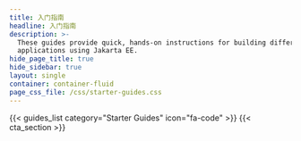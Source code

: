 ```yaml
---
title: 入门指南
headline: 入门指南
description: >-
  These guides provide quick, hands-on instructions for building different
  applications using Jakarta EE.
hide_page_title: true
hide_sidebar: true
layout: single
container: container-fluid
page_css_file: /css/starter-guides.css
---
```


{{< guides_list category="Starter Guides" icon="fa-code" >}}
{{< cta_section >}}